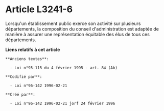 # Article L3241-6

Lorsqu'un établissement public exerce son activité sur plusieurs départements, la composition du conseil d'administration est
adaptée de manière à assurer une représentation équitable des élus de tous ces départements.

**Liens relatifs à cet article**

	**Anciens textes**:

	  - Loi n°95-115 du 4 février 1995 - art. 84 (Ab)

	**Codifié par**:

	  - Loi n°96-142 1996-02-21

	**Créé par**:

	  - Loi n°96-142 1996-02-21 jorf 24 février 1996
